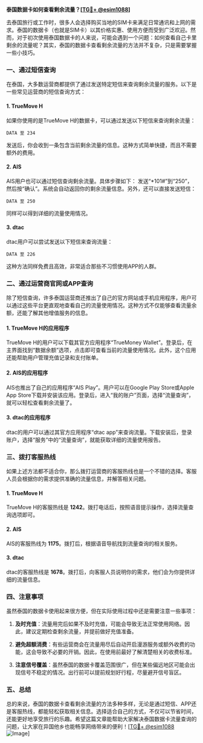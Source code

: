 **泰国数据卡如何查看剩余流量？[[TG💪+ @esim1088](https://t.me/s/esim1088)]**

去泰国旅行或工作时，很多人会选择购买当地的SIM卡来满足日常通讯和上网的需求。泰国的数据卡（也就是SIM卡）以其价格实惠、使用方便而受到广泛欢迎。然而，对于初次使用泰国数据卡的人来说，可能会遇到一个问题：如何查看自己卡里剩余的流量呢？其实，泰国的数据卡查看剩余流量的方法并不复杂，只是需要掌握一些小技巧。

### 一、通过短信查询

在泰国，大多数运营商都提供了通过发送特定短信来查询剩余流量的服务。以下是一些常见运营商的短信查询方式：

#### 1. TrueMove H
如果你使用的是TrueMove H的数据卡，可以通过发送以下短信来查询剩余流量：
```
DATA 至 234
```
发送后，你会收到一条包含当前剩余流量的信息。这种方式简单快捷，而且不需要额外的费用。

#### 2. AIS
AIS用户也可以通过短信查询剩余流量。具体步骤如下：
发送“*101#”到“250”，然后按“确认”。系统会自动返回你的剩余流量信息。另外，还可以直接发送短信：
```
DATA 至 250
```
同样可以得到详细的流量使用情况。

#### 3. dtac
dtac用户可以尝试发送以下短信来查询流量：
```
DATA 至 226
```
这种方法同样免费且高效，非常适合那些不习惯使用APP的人群。

### 二、通过运营商官网或APP查询

除了短信查询，许多泰国运营商还推出了自己的官方网站或手机应用程序，用户可以通过这些平台更直观地查看自己的流量使用情况。这种方式不仅能够查看流量余额，还能了解其他增值服务的信息。

#### 1. TrueMove H的应用程序
TrueMove H的用户可以下载其官方应用程序“TrueMoney Wallet”。登录后，在主界面找到“数据余额”选项，点击即可查看当前的流量使用情况。此外，这个应用还能帮助用户管理充值记录和支付账单。

#### 2. AIS的应用程序
AIS也推出了自己的应用程序“AIS Play”。用户可以在Google Play Store或Apple App Store下载并安装该应用。登录后，进入“我的账户”页面，选择“流量查询”，就可以轻松查看剩余流量了。

#### 3. dtac的应用程序
dtac的用户可以通过其官方应用程序“dtac app”来查询流量。下载安装后，登录账户，选择“服务”中的“流量查询”，就能获取详细的流量使用报告。

### 三、拨打客服热线

如果上述方法都不适合你，那么拨打运营商的客服热线也是一个不错的选择。客服人员会根据你的需求提供准确的流量信息，并解答相关问题。

#### 1. TrueMove H
TrueMove H的客服热线是 **1242**。拨打电话后，按照语音提示操作，选择流量查询选项即可。

#### 2. AIS
AIS的客服热线为 **1175**。拨打后，根据语音导航找到流量查询的相关服务。

#### 3. dtac
dtac的客服热线是 **1678**。拨打后，向客服人员说明你的需求，他们会为你提供详细的流量信息。

### 四、注意事项

虽然泰国的数据卡使用起来很方便，但在实际使用过程中还是需要注意一些事项：

1. **及时充值**：流量用完后如果不及时充值，可能会导致无法正常使用网络。因此，建议定期检查剩余流量，并提前做好充值准备。
   
2. **避免超额消费**：有些运营商会在流量用尽后自动开启漫游服务或额外收费的功能，这会导致不必要的开销。因此，在使用前最好了解清楚相关的收费标准。

3. **注意信号覆盖**：虽然泰国的数据卡覆盖范围很广，但在某些偏远地区可能会出现信号不稳定的情况。出行前可以提前规划好行程，尽量避开信号盲区。

### 五、总结

总的来说，泰国的数据卡查看剩余流量的方法多种多样，无论是通过短信、APP还是客服热线，都能轻松获取相关信息。选择适合自己的方式，不仅可以节省时间，还能更好地享受旅行的乐趣。希望这篇文章能帮助大家解决泰国数据卡流量查询的问题，让大家在异国他乡也能畅享网络带来的便利！[[TG💪+ @esim1088](https://t.me/s/esim1088) ![Image](https://i.postimg.cc/4NQfJmqS/Snipaste-2025-05-13-00-14-12.png)]